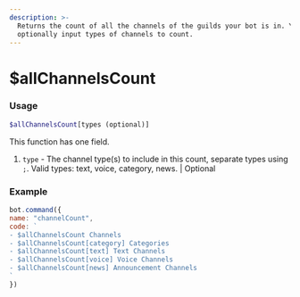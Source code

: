 ```yaml
---
description: >-
  Returns the count of all the channels of the guilds your bot is in. You can
  optionally input types of channels to count.
---
```


# $allChannelsCount

### Usage

```php
$allChannelsCount[types (optional)]
```

This function has one field.

1. `type` - The channel type\(s\) to include in this count, separate types using `;`. Valid types: text, voice, category, news. \| Optional

### Example

```javascript
bot.command({
name: "channelCount",
code: `
- $allChannelsCount Channels
- $allChannelsCount[category] Categories
- $allChannelsCount[text] Text Channels
- $allChannelsCount[voice] Voice Channels
- $allChannelsCount[news] Announcement Channels
`
})
```

